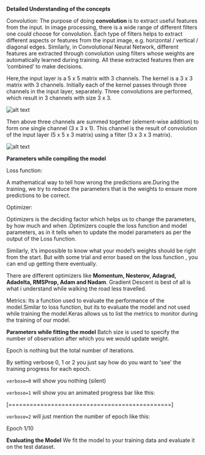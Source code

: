 <b>Detailed Understanding of the concepts</b>

Convolution:
The purpose of doing **convolution** is to extract useful features from the input. In image processing, there is a wide range of different filters one could choose for convolution. Each type of filters helps to extract different aspects or features from the input image, e.g. horizontal / vertical / diagonal edges. Similarly, in Convolutional Neural Network, different features are extracted through convolution using filters whose weights are automatically learned during training. All these extracted features then are ‘combined’ to make decisions.

Here,the input layer is a 5 x 5 matrix with 3 channels. The kernel is a 3 x 3 matrix with 3 channels. Initially each of the kernel passes through three channels in the input layer, separately. Three convolutions are performed, which result in 3 channels with size 3 x 3.

![alt text](https://cdn-images-1.medium.com/max/800/1*Emy_ai48XaOeGDgykLypPg.gif)

Then above three channels are summed together (element-wise addition) to form one single channel (3 x 3 x 1). This channel is the result of convolution of the input layer (5 x 5 x 3 matrix) using a filter (3 x 3 x 3 matrix).

![alt text](https://cdn-images-1.medium.com/max/800/1*5otecXBNlms3lslqlYworA.gif)

**Parameters while compiling the model**

Loss function: 

A mathematical way to tell how wrong the predictions are.During the training, we try to reduce the parameters that is the weights to ensure more predictions to be correct.

Optimizer:

Optimizers is the deciding factor which helps us to change the parameters, by how much and when .Optimizers couple the loss function and model parameters, as in it tells when to update the model parameters as per the output of the Loss function.

Similarly, it’s impossible to know what your model’s weights should be right from the start. But with some trial and error based on the loss function , you can end up getting there eventually.

There are different optimizers like **Momentum, Nesterov, Adagrad, Adadelta, RMSProp, Adam and Nadam**. Gradient Descent is best of all is what i understand while walking the road less travelled.

Metrics:
Its a function used to evaluate the performance of the model.Similar to loss function, but its to evaluate the model and not used while training the model.Keras allows us to list the metrics to monitor during the training of our model.

**Parameters while fitting the model**
Batch size is used to specify the number of observation after which you we would update weight. 
 
Epoch is nothing but the total number of iterations.

By setting verbose 0, 1 or 2 you just say how do you want to 'see' the training progress for each epoch.

`verbose=0` will show you nothing (silent)

`verbose=1` will show you an animated progress bar like this:

[==============================================]

`verbose=2` will just mention the number of epoch like this:

Epoch 1/10

**Evaluating the Model**
We fit the model to your training data and evaluate it on the test dataset.


